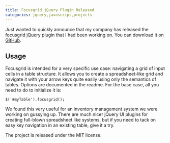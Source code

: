 ```yaml
---
title: Focusgrid jQuery Plugin Released
categories: jquery,javascript,projects
---
```


Just wanted to quickly announce that my company has released the focusgrid
jQuery plugin that I had been working on. You can download it on
[GitHub](https://github.com/crystalcommerce/focusgrid).

Usage
-----
Focusgrid is intended for a very specific use case: navigating a grid of input
cells in a table structure. It allows you to create a spreadsheet-like grid and
navigate it with your arrow keys quite easily using only the semantics of
tables. Options are documented in the readme. For the base case, all you need
to do to initialize it is:

~~~~{.javascript}
$('#myTable').focusgrid();
~~~~

We found this very useful for an inventory management system we were working on
gussying up. There are much nicer jQuery UI plugins for creating full-blown
spreadsheet like systems, but if you need to tack on easy key navigation in an
existing table, give it a try.

The project is released under the MIT license.
